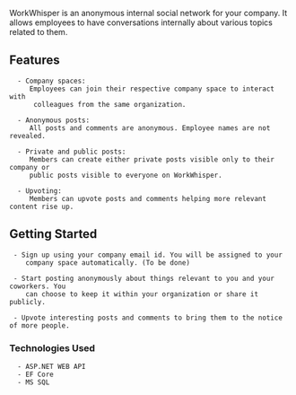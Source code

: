 WorkWhisper is an anonymous internal social network for your company. It allows employees to have conversations internally about various topics related to them.

  ## Features
    
      - Company spaces: 
         Employees can join their respective company space to interact with  
          colleagues from the same organization.
    
      - Anonymous posts:
         All posts and comments are anonymous. Employee names are not revealed.
      
      - Private and public posts:    
         Members can create either private posts visible only to their company or  
         public posts visible to everyone on WorkWhisper.
           
      - Upvoting:
         Members can upvote posts and comments helping more relevant content rise up.
          
  ## Getting Started
  
     - Sign up using your company email id. You will be assigned to your 
        company space automatically. (To be done)
        
     - Start posting anonymously about things relevant to you and your coworkers. You  
        can choose to keep it within your organization or share it publicly.
        
     - Upvote interesting posts and comments to bring them to the notice of more people.

  ### Technologies Used

      - ASP.NET WEB API
      - EF Core
      - MS SQL
